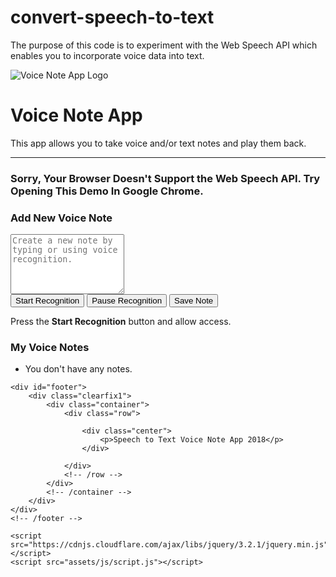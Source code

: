 # convert-speech-to-text
The purpose of this code is to experiment with the Web Speech API which enables you to incorporate voice data into text.
<!DOCTYPE html>

<head>
    <meta charset="utf-8">
    <meta http-equiv="X-UA-Compatible" content="IE=edge">
    <title>Voice Note App</title>
    <meta name="description" content="A Voice Note App that allows you to take voice and/or text notes and play them back.">
    <meta name="viewport" content="width=device-width, initial-scale=1">
    <link rel="shortcut icon" href="assets/ico/favicon.ico">
    <!-- Custom Style Sheet -->
    <link rel="stylesheet" href="assets/css/style.css">
    <!-- Bootstrap CDN CSS -->
    <link href="https://stackpath.bootstrapcdn.com/bootswatch/4.1.1/cerulean/bootstrap.min.css" rel="stylesheet" integrity="sha384-0Mou2qXGeXK7k/Ue/a1hspEVcEP2zCpoQZw8/MPeUgISww+VmDJcy2ri9tX0a6iy" crossorigin="anonymous">

</head>

<body>
    <div class="container-fluid align-center">
        <img src="assets/img/code-mic-150.png" alt="Voice Note App Logo">
        <h1>Voice Note App</h1>
        <p class="page-description">This app allows you to take voice and/or text notes and play them back.</p>
        <hr>
        <h3 class="no-browser-support">Sorry, Your Browser Doesn't Support the Web Speech API. Try Opening This Demo In Google Chrome.</h3>
        <div class="app">
            <div class="row">
                <div class="col-md-6 align-center">
                    <h3>Add New Voice Note</h3>
                    <div class="input-single">
                        <textarea id="note-textarea" placeholder="Create a new note by typing or using voice recognition." rows="6"></textarea>
                    </div>
                    <button id="start-record-btn" class="btn-success" title="Start Recording">Start Recognition</button>
                    <button id="pause-record-btn" class="btn-warning" title="Pause Recording">Pause Recognition</button>
                    <button id="save-note-btn" class="btn-info" title="Save Note">Save Note</button>
                    <p id="recording-instructions">Press the
                        <strong>Start Recognition</strong> button and allow access.</p>
                </div>
                <div class="col-md-6 align-center">
                    <h3>My Voice Notes</h3>
                    <ul id="notes">
                        <li>
                            <p class="no-notes">You don't have any notes.</p>
                        </li>
                    </ul>
                </div>
            </div>
            <!-- /row -->
        </div>
        <!-- /app -->
    </div>

    <div id="footer">
        <div class="clearfix1">
            <div class="container">
                <div class="row">

                    <div class="center">
                        <p>Speech to Text Voice Note App 2018</p>
                    </div>

                </div>
                <!-- /row -->
            </div>
            <!-- /container -->
        </div>
    </div>
    <!-- /footer -->

    <script src="https://cdnjs.cloudflare.com/ajax/libs/jquery/3.2.1/jquery.min.js"></script>
    <script src="assets/js/script.js"></script>

</body>

</html>
